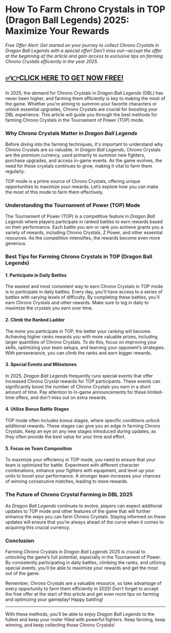 # **How To Farm Chrono Crystals in TOP (Dragon Ball Legends) 2025: Maximize Your Rewards**

*Free Offer Alert: Get started on your journey to collect Chrono Crystals in Dragon Ball Legends with a special offer! Don’t miss out—accept the offer at the beginning of the article and gain access to exclusive tips on farming Chrono Crystals efficiently in the year 2025.*

## [✅👉CLICK HERE TO GET NOW FREE!](https://besteventtoday.com/Dragon/Ball)

In 2025, the demand for Chrono Crystals in *Dragon Ball Legends* (DBL) has never been higher, and farming them efficiently is key to making the most of the game. Whether you’re aiming to summon your favorite characters or unlock essential upgrades, Chrono Crystals are crucial for boosting your DBL experience. This article will guide you through the best methods for farming Chrono Crystals in the Tournament of Power (TOP) mode.

### Why Chrono Crystals Matter in *Dragon Ball Legends*

Before diving into the farming techniques, it's important to understand why Chrono Crystals are so valuable. In *Dragon Ball Legends*, Chrono Crystals are the premium currency, used primarily to summon new fighters, purchase upgrades, and access in-game events. As the game evolves, the need for these crystals continues to grow, making it vital to farm them regularly. 

TOP mode is a prime source of Chrono Crystals, offering unique opportunities to maximize your rewards. Let’s explore how you can make the most of this mode to farm them effectively.

### Understanding the Tournament of Power (TOP) Mode

The Tournament of Power (TOP) is a competitive feature in *Dragon Ball Legends* where players participate in ranked battles to earn rewards based on their performance. Each battle you win or rank you achieve grants you a variety of rewards, including Chrono Crystals, Z Power, and other essential resources. As the competition intensifies, the rewards become even more generous.

### Best Tips for Farming Chrono Crystals in TOP (Dragon Ball Legends)

#### 1. **Participate in Daily Battles**
The easiest and most consistent way to earn Chrono Crystals in TOP mode is to participate in daily battles. Every day, you'll have access to a series of battles with varying levels of difficulty. By completing these battles, you'll earn Chrono Crystals and other rewards. Make sure to log in daily to maximize the crystals you earn over time.

#### 2. **Climb the Ranked Ladder**
The more you participate in TOP, the better your ranking will become. Achieving higher ranks rewards you with more valuable prizes, including larger quantities of Chrono Crystals. To do this, focus on improving your skills, optimizing your team setups, and learning your opponent’s strategies. With perseverance, you can climb the ranks and earn bigger rewards.

#### 3. **Special Events and Milestones**
In 2025, *Dragon Ball Legends* frequently runs special events that offer increased Chrono Crystal rewards for TOP participants. These events can significantly boost the number of Chrono Crystals you earn in a short amount of time. Pay attention to in-game announcements for these limited-time offers, and don’t miss out on extra rewards.

#### 4. **Utilize Bonus Battle Stages**
TOP mode often includes bonus stages, where specific conditions unlock additional rewards. These stages can give you an edge in farming Chrono Crystals. Keep an eye on any new stages introduced during updates, as they often provide the best value for your time and effort.

#### 5. **Focus on Team Composition**
To maximize your efficiency in TOP mode, you need to ensure that your team is optimized for battle. Experiment with different character combinations, enhance your fighters with equipment, and level up your units to boost your performance. A stronger team increases your chances of winning consecutive matches, leading to more rewards.

### The Future of Chrono Crystal Farming in DBL 2025

As *Dragon Ball Legends* continues to evolve, players can expect additional updates to TOP mode and other features of the game that will further enhance the ways you can farm Chrono Crystals. Staying informed on these updates will ensure that you’re always ahead of the curve when it comes to acquiring this crucial currency.

### Conclusion

Farming Chrono Crystals in *Dragon Ball Legends* 2025 is crucial to unlocking the game’s full potential, especially in the Tournament of Power. By consistently participating in daily battles, climbing the ranks, and utilizing special events, you’ll be able to maximize your rewards and get the most out of the game. 

Remember, Chrono Crystals are a valuable resource, so take advantage of every opportunity to farm them efficiently in 2025! Don’t forget to accept the free offer at the start of this article and get even more tips on farming and optimizing your gameplay! Happy battling! 

--- 

With these methods, you’ll be able to enjoy *Dragon Ball Legends* to the fullest and keep your roster filled with powerful fighters. Keep farming, keep winning, and keep collecting those Chrono Crystals!
